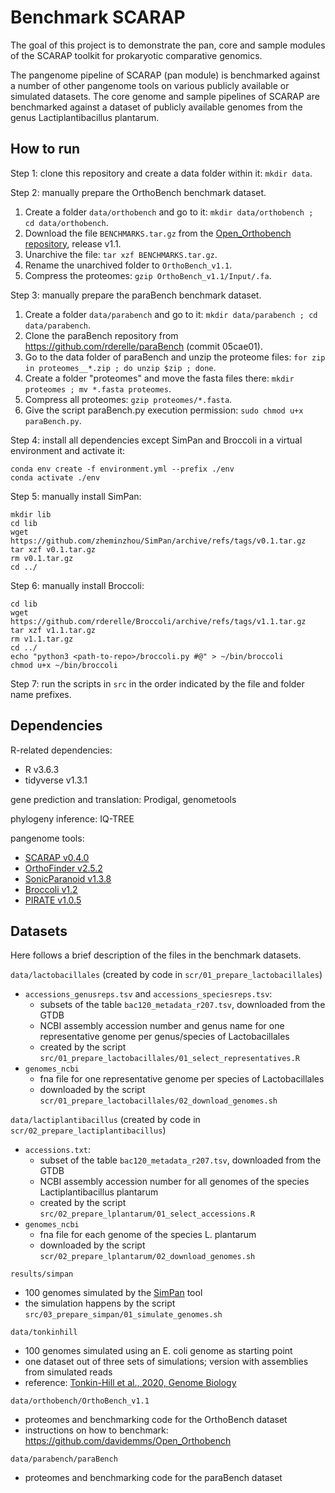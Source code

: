 # Benchmark SCARAP

The goal of this project is to demonstrate the pan, core and sample modules of the SCARAP toolkit for prokaryotic comparative genomics. 

The pangenome pipeline of SCARAP (pan module) is benchmarked against a number of other pangenome tools on various publicly available or simulated datasets. The core genome and sample pipelines of SCARAP are benchmarked against a dataset of publicly available genomes from the genus Lactiplantibacillus plantarum. 

## How to run 

Step 1: clone this repository and create a data folder within it: `mkdir data`. 

Step 2: manually prepare the OrthoBench benchmark dataset. 

1. Create a folder `data/orthobench` and go to it: `mkdir data/orthobench ; cd data/orthobench`. 
1. Download the file `BENCHMARKS.tar.gz` from the [Open_Orthobench repository](https://github.com/davidemms/Open_Orthobench/releases), release v1.1. 
1. Unarchive the file: `tar xzf BENCHMARKS.tar.gz`. 
1. Rename the unarchived folder to `OrthoBench_v1.1`. 
1. Compress the proteomes: `gzip OrthoBench_v1.1/Input/.fa`. 

Step 3: manually prepare the paraBench benchmark dataset. 

1. Create a folder `data/parabench` and go to it: `mkdir data/parabench ; cd data/parabench`. 
1. Clone the paraBench repository from <https://github.com/rderelle/paraBench> (commit 05cae01).
1. Go to the data folder of paraBench and unzip the proteome files: `for zip in proteomes__*.zip ; do unzip $zip ; done`.
1. Create a folder "proteomes" and move the fasta files there: `mkdir proteomes ; mv *.fasta proteomes`. 
1. Compress all proteomes: `gzip proteomes/*.fasta`. 
1. Give the script paraBench.py execution permission: `sudo chmod u+x paraBench.py`. 

Step 4: install all dependencies except SimPan and Broccoli in a virtual environment and activate it: 

    conda env create -f environment.yml --prefix ./env
    conda activate ./env

Step 5: manually install SimPan: 

    mkdir lib
    cd lib
    wget https://github.com/zheminzhou/SimPan/archive/refs/tags/v0.1.tar.gz
    tar xzf v0.1.tar.gz
    rm v0.1.tar.gz 
    cd ../
    
Step 6: manually install Broccoli: 

    cd lib
    wget https://github.com/rderelle/Broccoli/archive/refs/tags/v1.1.tar.gz 
    tar xzf v1.1.tar.gz
    rm v1.1.tar.gz
    cd ../
    echo "python3 <path-to-repo>/broccoli.py #@" > ~/bin/broccoli
    chmod u+x ~/bin/broccoli

Step 7: run the scripts in `src` in the order indicated by the file and folder name prefixes. 

## Dependencies

R-related dependencies: 

* R v3.6.3
* tidyverse v1.3.1

gene prediction and translation: Prodigal, genometools

phylogeny inference: IQ-TREE

pangenome tools: 

* [SCARAP v0.4.0](https://github.com/SWittouck/SCARAP)
* [OrthoFinder v2.5.2](https://github.com/davidemms/OrthoFinder)
* [SonicParanoid v1.3.8](https://gitlab.com/salvo981/sonicparanoid2)
* [Broccoli v1.2](https://github.com/rderelle/Broccoli)
* [PIRATE v1.0.5](https://github.com/SionBayliss/PIRATE)

## Datasets

Here follows a brief description of the files in the benchmark datasets.

`data/lactobacillales` (created by code in `scr/01_prepare_lactobacillales`)

* `accessions_genusreps.tsv` and `accessions_speciesreps.tsv`:
    * subsets of the table `bac120_metadata_r207.tsv`, downloaded from the GTDB
    * NCBI assembly accession number and genus name for one representative genome per genus/species of Lactobacillales
    * created by the script `src/01_prepare_lactobacillales/01_select_representatives.R`
* `genomes_ncbi`
    * fna file for one representative genome per species of Lactobacillales
    * downloaded by the script `scr/01_prepare_lactobacillales/02_download_genomes.sh`

`data/lactiplantibacillus` (created by code in `scr/02_prepare_lactiplantibacillus`)

* `accessions.txt`:
    * subset of the table `bac120_metadata_r207.tsv`, downloaded from the GTDB
    * NCBI assembly accession number for all genomes of the species Lactiplantibacillus plantarum
    * created by the script `src/02_prepare_lplantarum/01_select_accessions.R`
* `genomes_ncbi`
    * fna file for each genome of the species L. plantarum
    * downloaded by the script `scr/02_prepare_lplantarum/02_download_genomes.sh`

`results/simpan`

* 100 genomes simulated by the [SimPan](https://github.com/zheminzhou/SimPan) tool
* the simulation happens by the script `src/03_prepare_simpan/01_simulate_genomes.sh`

`data/tonkinhill`

* 100 genomes simulated using an E. coli genome as starting point
* one dataset out of three sets of simulations; version with assemblies from simulated reads
* reference: [Tonkin-Hill et al., 2020, Genome Biology](https://doi.org/10.1186/s13059-020-02090-4)

`data/orthobench/OrthoBench_v1.1`

* proteomes and benchmarking code for the OrthoBench dataset
* instructions on how to benchmark: <https://github.com/davidemms/Open_Orthobench>

`data/parabench/paraBench`

* proteomes and benchmarking code for the paraBench dataset
